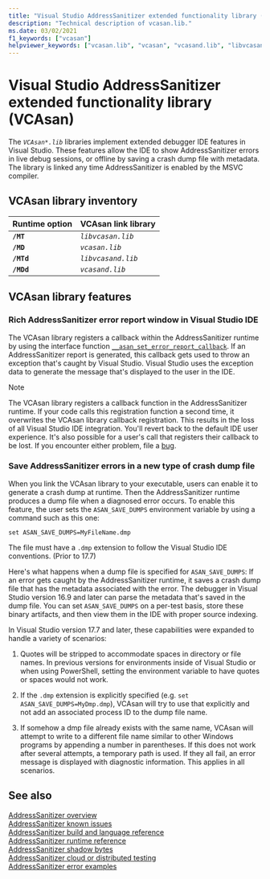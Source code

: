 ```yaml
---
title: "Visual Studio AddressSanitizer extended functionality library (VCASan)"
description: "Technical description of vcasan.lib."
ms.date: 03/02/2021
f1_keywords: ["vcasan"]
helpviewer_keywords: ["vcasan.lib", "vcasan", "vcasand.lib", "libvcasan.lib", "libvcasand.lib"]
---
```


# Visual Studio AddressSanitizer extended functionality library (VCAsan)

The *`VCAsan*.lib`* libraries implement extended debugger IDE features in Visual Studio. These features allow the IDE to show AddressSanitizer errors in live debug sessions, or offline by saving a crash dump file with metadata. The library is linked any time AddressSanitizer is enabled by the MSVC compiler.

## VCAsan library inventory

| Runtime option | VCAsan link library  |
|---------------|----------------------|
| **`/MT`**           | *`libvcasan.lib`*        |
| **`/MD`**           | *`vcasan.lib`*           |
| **`/MTd`**          | *`libvcasand.lib`*       |
| **`/MDd`**          | *`vcasand.lib`*          |

## VCAsan library features

### Rich AddressSanitizer error report window in Visual Studio IDE

The VCAsan library registers a callback within the AddressSanitizer runtime by using the interface function [`__asan_set_error_report_callback`](https://github.com/llvm/llvm-project/blob/1ba5ea67a30170053964a28f2f47aea4bb7f5ff1/compiler-rt/include/sanitizer/asan_interface.h#L256). If an AddressSanitizer report is generated, this callback gets used to throw an exception that's caught by Visual Studio. Visual Studio uses the exception data to generate the message that's displayed to the user in the IDE.

> [!NOTE]
> The VCAsan library registers a callback function in the AddressSanitizer runtime. If your code calls this registration function a second time, it overwrites the VCAsan library callback registration. This results in the loss of all Visual Studio IDE integration. You'll revert back to the default IDE user experience. It's also possible for a user's call that registers their callback to be lost. If you encounter either problem, file a [bug](https://aka.ms/feedback/report?space=62).

### Save AddressSanitizer errors in a new type of crash dump file

When you link the VCAsan library to your executable, users can enable it to generate a crash dump at runtime. Then the AddressSanitizer runtime produces a dump file when a diagnosed error occurs. To enable this feature, the user sets the `ASAN_SAVE_DUMPS` environment variable by using a command such as this one:

`set ASAN_SAVE_DUMPS=MyFileName.dmp`

The file must have a `.dmp` extension to follow the Visual Studio IDE conventions. (Prior to 17.7)

Here's what happens when a dump file is specified for `ASAN_SAVE_DUMPS`: If an error gets caught by the AddressSanitizer runtime, it saves a crash dump file that has the metadata associated with the error. The debugger in Visual Studio version 16.9 and later can parse the metadata that's saved in the dump file. You can set `ASAN_SAVE_DUMPS` on a per-test basis, store these binary artifacts, and then view them in the IDE with proper source indexing.

In Visual Studio version 17.7 and later, these capabilities were expanded to handle a variety of scenarios:

1. Quotes will be stripped to accommodate spaces in directory or file names. In previous versions for environments inside of Visual Studio or when using PowerShell, setting the environment variable to have quotes or spaces would not work.

2. If the `.dmp` extension is explicitly specified (e.g. `set ASAN_SAVE_DUMPS=MyDmp.dmp`), VCAsan will try to use that explicitly and not add an associated process ID to the dump file name. 

3. If somehow a dmp file already exists with the same name, VCAsan will attempt to write to a different file name similar to other Windows programs by appending a number in parentheses. If this does not work after several attempts, a temporary path is used. If they all fail, an error message is displayed with diagnostic information. This applies in all scenarios.

## See also

[AddressSanitizer overview](./asan.md)\
[AddressSanitizer known issues](./asan-known-issues.md)\
[AddressSanitizer build and language reference](./asan-building.md)\
[AddressSanitizer runtime reference](./asan-runtime.md)\
[AddressSanitizer shadow bytes](./asan-shadow-bytes.md)\
[AddressSanitizer cloud or distributed testing](./asan-offline-crash-dumps.md)\
[AddressSanitizer error examples](./asan-error-examples.md)

